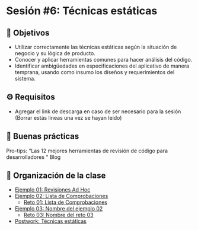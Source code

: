 
# Sesión #6: Técnicas estáticas

## :dart: Objetivos

- Utilizar correctamente las técnicas estáticas según la situación de negocio y su lógica de producto.
- Conocer y aplicar herramientas comunes para hacer análisis del código.
- Identificar ambigüedades en especificaciones del aplicativo de manera temprana, usando como insumo los diseños y requerimientos del sistema.

## ⚙ Requisitos

+ Agregar el link de descarga en caso de ser necesario para la sesión (Borrar estás lineas una vez se hayan leido)

## 🎩 Buenas prácticas

Pro-tips: “Las 12 mejores herramientas de revisión de código para desarrolladores “ Blog

## 📂 Organización de la clase

- [Ejemplo 01:  Revisiones Ad Hoc](./Ejemplo-01/README.md)
- [Ejemplo 02: Lista de Comprobaciones](./Ejemplo-02/README.md)
    - [Reto 01: Lista de Comprobaciones](./Reto-01/README.md)
- [Ejemplo 03: Nombre del ejemplo 02](./Ejemplo-02/README.md)
    - [Reto 03: Nombre del reto 03](./Reto-03/README.md)
- [Postwork: Técnicas estáticas](./Postwork/README.md)




